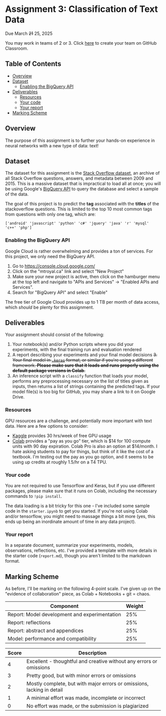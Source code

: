 # Assignment 3: Classification of Text Data
Due March ~~21~~ 25, 2025

You may work in teams of 2 or 3. Click [here](https://classroom.github.com/a/nIgSPAa3) to create your team on GitHub Classroom.

## Table of Contents <!-- omit in toc -->
- [Overview](#overview)
- [Dataset](#dataset)
    - [Enabling the BigQuery API](#enabling-the-bigquery-api)
- [Deliverables](#deliverables)
    - [Resources](#resources)
    - [Your code](#your-code)
    - [Your report](#your-report)
- [Marking Scheme](#marking-scheme)

## Overview
The purpose of this assignment is to further your hands-on experience in neural networks with a new type of data: text! 

## Dataset
The dataset for this assignment is the [Stack Overflow dataset](https://console.cloud.google.com/marketplace/product/stack-exchange/stack-overflow), an archive of all Stack Overflow questions, answers, and metadata between 2009 and 2015. This is a massive dataset that is impractical to load all at once; you will be using Google's [BigQuery API](https://cloud.google.com/bigquery/docs/reference/rest) to query the database and select a sample of the data.

The goal of this project is to predict the **tag** associated with the **titles** of the stackoverflow questions. This is limited to the top 10 most common tags from questions with only one tag, which are:

```
['android' 'javascript' 'python' 'c#' 'jquery' 'java' 'r' 'mysql' 'c++' 'php']
 ```

### Enabling the BigQuery API
Google Cloud is rather overwhelming and provides a ton of services. For this project, we only need the BigQuery API.
1. Go to https://console.cloud.google.com/ 
2. Click on the "mtroyal.ca" link and select "New Project"
3. Make sure your new project is active, then click on the hamburger menu at the top left and navigate to "APIs and Services" -> "Enabled APIs and Services". 
4. Search for "BigQuery API" and select "Enable"

The free tier of Google Cloud provides up to 1 TB per month of data access, which *should* be plenty for this assignment. 

## Deliverables
Your assignment should consist of the following:
1. Your notebook(s) and/or Python scripts where you did your experiments, with the final training run and evaluation rendered
2. A report describing your experiments and your final model decisions
~~3. Your final model in [`.keras`](https://keras.io/guides/serialization_and_saving/) format, or similar if you're using a different framework. **Please make sure that it loads and runs properly using the default package versions in Colab**.~~
1. An inference script with a `classify` function that loads your model, performs any preprocessing necessary on the list of titles given as inputs, then returns a list of strings containing the predicted tags. If your model file(s) is too big for GitHub, you may share a link to it on Google Drive.

### Resources
GPU resources are a challenge, and potentially more important with text data. Here are a few options to consider:
- [Kaggle](https://www.kaggle.com/code) provides 30 hrs/week of free GPU usage
- [Colab](https://colab.research.google.com/signup) provides a "pay as you go" tier, which is $14 for 100 compute units with 90 day expiration. Colab Pro is also an option at $14/month. I hate asking students to pay for things, but think of it like the cost of a textbook. I'm testing out the pay as you go option, and it seems to be using up credits at roughly 1.5/hr on a T4 TPU.

### Your code
You are not required to use Tensorflow and Keras, but if you use different packages, please make sure that it runs on Colab, including the necessary commands to `!pip install`.

The data loading is a bit tricky for this one - I've included some sample code in the `starter.ipynb` to get you started. If you're not using Colab and/or tensorflow, you might need to massage things a bit more (yes, this ends up being an inordinate amount of time in any data project).

### Your report
In a separate document, summarize your experiments, models, observations, reflections, etc. I've provided a template with more details in the starter code (`report.md`), though you aren't limited to the markdown format.

## Marking Scheme
As before, I'll be marking on the following 4-point scale. I've given up on the "evidence of collaboration" piece, as Colab + Notebooks + git = chaos.

| Component                                               | Weight |
| ------------------------------------------------------- | ------ |
| Report: Model development and experimentation           | 25%    |
| Report: reflections                                     | 25%    |
| Report: abstract and appendices                         | 25%    |
| Model: performance and compatibility                    | 25%    |

| Score | Description                                                            |
| ----- | ---------------------------------------------------------------------- |
| 4     | Excellent - thoughtful and creative without any errors or omissions    |
| 3     | Pretty good, but with minor errors or omissions                        |
| 2     | Mostly complete, but with major errors or omissions, lacking in detail |
| 1     | A minimal effort was made, incomplete or incorrect                     |
| 0     | No effort was made, or the submission is plagiarized                   |

